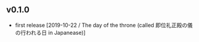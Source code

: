 ## v0.1.0

- first release [2019-10-22 / The day of the throne (called 即位礼正殿の儀の行われる日 in Japanease)]
